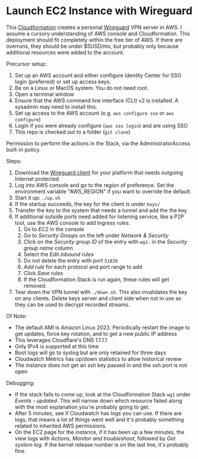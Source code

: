 Launch EC2 Instance with Wireguard
==================================

This [Cloudformation](https://aws.amazon.com/cloudformation/) creates a personal [Wireguard](https://www.wireguard.com/) VPN server in AWS. I assume a cursory understanding of AWS console and Cloudformation. This deployment should fit completely within the free tier of AWS. If there are overruns, they should be under $5USD/mo, but probably only because additional resources were added to the account.

Precursor setup:
1. Set up an AWS account and either configure Identity Center for SSO login
   (preferred) or set up access keys.
2. Be on a Linux or MacOS system. You do not need root.
3. Open a terminal window
4. Ensure that the AWS command line interface (CLI) v2 is installed.
   A sysadmin may need to install this.
5. Set up access to the AWS account (e.g. `aws configure sso` or `aws configure`)
6. Login if you were already configure (`aws sso login`) and are using SSO
7. This repo is checked out to a folder (`git clone`)

Permission to perform the actions in the Stack, via the AdministratorAccess
built-in policy.

Steps:

1. Download the [Wireguard client](https://www.wireguard.com/install/) for 
   your platform that needs outgoing Internet protected
2. Log into AWS console and go to the region of preference. Set the
   environment variable "AWS_REGION" if you want to override the default.
3. Start it up: `./up.sh`
4. If the startup succeeds, the key for the client is under `keys/`
5. Transfer the key to the system that needs a tunnel and add the
   the key
6. If additional outside ports need added for listening service, like
   a P2P tool, use the AWS console to add Ingress rules.
   1. Go to _EC2_ in the console
   2. Go to _Security Groups_ on the left under _Network & Security_
   3. Click on the _Security group ID_ of the entry with `wg1-` in the
      _Security group name_ column
   4. Select the _Edit inbound rules_
   5. Do not delete the entry with port `51820`
   6. _Add rule_ for each protocol and port range to add
   7. Click _Save rules_
   8. If the Cloudformation Stack is run again, these rules will get removed.
7. Tear down the VPN tunnel with `./down.sh`. This also invalidates the key
   on any clients. Delete keys server and client side when not in use as
   they can be used to decrypt recorded streams.

Of Note:

* The default AMI is Amazon Linux 2023. Periodically restart the image to 
  get updates, force key rotation, and to get a new public IP address
* This leverages Cloudflare's DNS 1.1.1.1
* Only IPv4 is supported at this time
* Boot logs will go to syslog but are only retained for three days
* Cloudwatch Metrics has up/down statistics to allow historical review
* The instance does not get an ssh key passed in and the ssh port is not open

Debugging:
* If the stack fails to come up, look at the Cloudformation Stack `wg1`
  under _Events - updated_. This will narrow down which resource failed
  along with the most explanation you're probably going to get.
* After 5 minutes, see if Cloudwatch has logs you can use. If there are 
  logs, that means a lot of things went well and it's probably 
  something related to inherited AWS permissions.
* On the EC2 page for the instance, if it has been up a few minutes,
  the view logs with _Actions_, _Monitor and troubleshoot_, followed by
  _Get system log_. If the kernel release number is on the last line, 
  it's probably fine.

